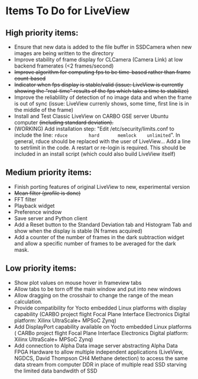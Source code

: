 # Items To Do for LiveView

## High priority items:
* Ensure that new data is added to the file buffer in SSDCamera when new images are being written to the directory
* Improve stability of frame display for CLCamera (Camera Link) at low backend framerates (<2 frames/second)
* ~~Improve algorithm for computing fps to be time-based rather than frame count-based~~
* ~~Indicator when fps display is stable/valid (issue: LiveView is currently showing the "real-time" results of the fps which take a time to stabilize)~~
* Improve the reliablility of detection of no image data and when the frame is out of sync (issue: LiveView currenly shows, some time, first line is in the middle of the frame)
* Install and Test Classic LiveView on CARBO GSE server Ubuntu computer ~~(including standard deviation).~~
* (WORKING) Add installation step: "Edit /etc/security/limits.conf to include the line: `rduce        hard       memlock    unlimited`". In general, rduce should be replaced with the user of LiveView... Add a line to setrlimit in the code. A restart or re-login is required. This should be included in an install script (which could also build LiveView itself)


## Medium priority items:
* Finish porting features of original LiveView to new, experimental version
* ~~Mean filter (profile is done)~~
* FFT filter
* Playback widget
* Preference window
* Save server and Python client
* Add a Reset button to the Standard Deviation tab and Histogram Tab and show when the display is stable (N frames acquired)
* Add a counter of the number of frames in the dark subtraction widget and allow a specific number of frames to be averaged for the dark mask.

## Low priority items:
* Show plot values on mouse hover in frameview tabs
* Allow tabs to be torn off the main window and put into new windows
* Allow dragging on the crosshair to change the range of the mean calculation.
* Provide compatibility for Yocto embedded Linux platforms with display capability (CARBO project flight Focal Plane Interface Electronics Digital platform: Xilinx UltraScale+ MPSoC Zynq)
* Add DisplayPort capability available on Yocto embedded Linux platforms ( CARBo project flight Focal Plane Interface Electronics Digital platform: Xilinx UltraScale+ MPSoC Zynq)
* Add connection to Alpha Data image server abstracting Alpha Data FPGA Hardware to allow multiple independent applications (LiveView, NGDCS, David Thompson CH4 Methane detection) to access the same data stream from computer DDR in place of multiple read SSD starving the limited data bandwdith of SSD

